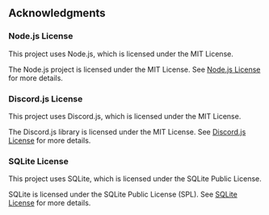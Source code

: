 ## Acknowledgments


### Node.js License
This project uses Node.js, which is licensed under the MIT License.

The Node.js project is licensed under the MIT License. See [Node.js License](https://opensource.org/licenses/MIT) for more details.

### Discord.js License
This project uses Discord.js, which is licensed under the MIT License.

The Discord.js library is licensed under the MIT License. See [Discord.js License](https://opensource.org/licenses/MIT) for more details.


### SQLite License
This project uses SQLite, which is licensed under the SQLite Public License.

SQLite is licensed under the SQLite Public License (SPL). See [SQLite License](https://www.sqlite.org/copyright.html) for more details.
